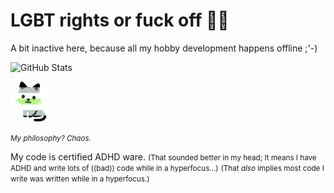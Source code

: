 # LGBT rights or fuck off 🏳️‍🌈

A bit inactive here, because all my hobby development happens offline ;'-)

![GitHub Stats](https://github-readme-stats.vercel.app/api/top-langs/?username=in-a-dil-emma&theme=default&show_icons=true&hide_border=true&layout=compact)

<img src="agender-cat.svg" alt="" width="64" height="64" />

<small><i>My philosophy? Chaos.</i></small>

My code is certified ADHD ware.
<small>(That sounded better in my head; It means I have ADHD and write lots of ((bad)) code while in a hyperfocus...)</small>
<small>(That _also_ implies most code I write was written while in a hyperfocus.)</small>
